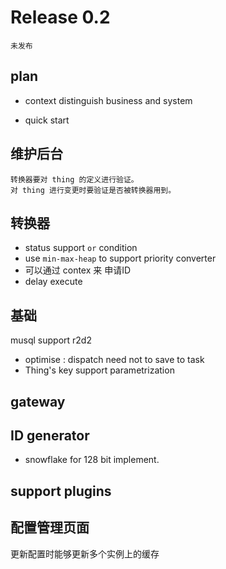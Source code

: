 # Release 0.2

    未发布
## plan

- context distinguish business and system

* quick start

## 维护后台

    转换器要对 thing 的定义进行验证。
    对 thing 进行变更时要验证是否被转换器用到。

## 转换器
  * status support `or` condition
  * use `min-max-heap` to support priority converter
  * 可以通过 contex 来 申请ID
  * delay execute
  
## 基础
  musql support r2d2
* optimise : dispatch need not to save to task
* Thing's key support parametrization

## gateway

## ID generator
* snowflake for 128 bit implement.




## support plugins

## 配置管理页面

  更新配置时能够更新多个实例上的缓存
